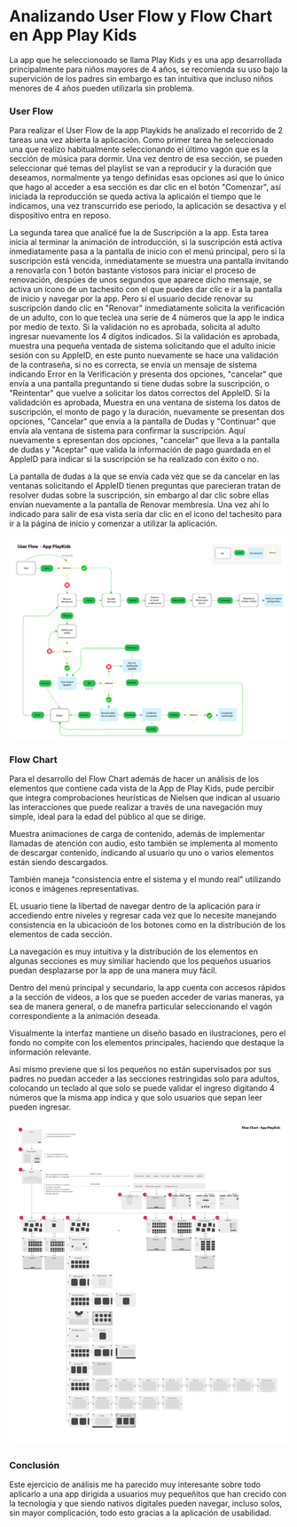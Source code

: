 # Analizando User Flow y Flow Chart en App Play Kids

La app que he seleccionoado se llama Play Kids y es una app desarrollada principalmente para niños mayores de 4 años, se recomienda su uso bajo la supervición de los padres sin embargo es tan intuitiva que incluso niños menores de 4 años pueden utilizarla sin problema. 


### User Flow 
Para realizar el User Flow de la app Playkids he analizado el recorrido de 2 tareas una vez abierta la aplicación. Como primer tarea he seleccionado una que realizo habitualmente seleccionando el último vagón que es la sección de música para dormir. Una vez dentro de esa sección, se pueden seleccionar qué temas del playlist se van a reproducir y la duración que deseamos, normalmente ya tengo definidas esas opciones así que lo único que hago al acceder a esa sección es dar clic en el botón "Comenzar", así iniciada la reproducción se queda activa la aplicaión el tiempo que le indicamos, una vez transcurrido ese periodo, la aplicación se desactiva y el dispositivo entra en reposo.

La segunda tarea que analicé fue la de Suscripción a la app. Esta tarea inicia al terminar la animación de introducción, si la suscripción está activa inmediatamente pasa a la pantalla de inicio con el menú principal, pero si la suscripción está vencida, inmediatamente se muestra una pantalla invitando a renovarla con 1 botón bastante vistosos para iniciar el proceso de renovación, despúes de unos segundos que aparece dicho mensaje, se activa un icono de un tachesito con el que puedes dar clic e ir a la pantalla de inicio y navegar por la app. Pero si el usuario decide renovar su suscripción dando clic en "Renovar" inmediatamente solicita la verificación de un adulto, con lo que teclea una serie de 4 números que la app le indica por medio de texto. Si  la validación no es aprobada, solicita al adulto ingresar nuevamente los 4 dígitos indicados. Si la validación es aprobada, muestra una pequeña ventada de sistema solicitando que el adulto inicie sesión con su AppleID, en este punto nuevamente se hace una validación de la contraseña, si  no es correcta, se envía un mensaje de sistema indicando Error en la Verificación y presenta dos opciones, "cancelar" que envía a una pantalla preguntando si tiene dudas sobre la suscripción, o "Reintentar" que vuelve a solicitar los datos correctos del AppleID. Si la validadción es aprobada, Muestra en una ventana de sistema los datos de suscripción, el monto de pago y la duración, nuevamente se presentan dos opciones, "Cancelar" que envía a la pantalla de Dudas y "Continuar" que envía ala ventana de sistema para confirmar la suscripción. Aquí nuevamente s epresentan dos opciones, "cancelar" que lleva a la pantalla de dudas y "Aceptar" que valida la información de pago guardada en el AppleID para indicar si la suscripción se ha realizado con éxito o no.

La pantalla de dudas a la que se envía cada vez que se da cancelar en las ventanas solicitando el AppleID tienen preguntas que parecieran tratan de resolver dudas sobre la suscripción, sin embargo al dar clic sobre ellas envían nuevamente a la pantalla de Renovar membresía. Una vez ahí lo indicado para salir de esa vista sería dar clic en el icono del tachesito para ir a la página de inicio y comenzar a utilizar la aplicación.


![User-Flow](images/user-flow-playkids.png)


### Flow Chart

Para el desarrollo del Flow Chart además de hacer un análisis de los elementos que contiene cada vista de la App de Play Kids, pude percibir que integra comprobaciones heurísticas de Nielsen que indican al usuario las interacciones que puede realizar a través de una navegación muy simple, ideal para la edad del público al que se dirige.

Muestra animaciones de carga de contenido, además de implementar llamadas de atención con audio, esto también se implementa al momento de descargar contenido, indicando al usuario qu uno o varios elementos están siendo descargados.

También maneja "consistencia entre el sistema y el mundo real" utilizando iconos e imágenes representativas.

EL usuario tiene la libertad de navegar dentro de la aplicación para ir accediendo entre niveles y regresar cada vez que lo necesite manejando consistencia en la ubicacioón de los botones como en la distribución de los elementos de cada sección.

La navegación es muy intuitiva y la distribución de los elementos en algunas secciones es muy similiar haciendo que los pequeños usuarios puedan desplazarse por la app de una manera muy fácil.

Dentro del menú principal y secundario, la app cuenta con accesos rápidos a la sección de videos, a los que se pueden acceder de varias maneras, ya sea de manera general, o de manefra particular seleccionando el vagón correspondiente a la animación deseada.

Visualmente la interfaz mantiene un diseño basado en ilustraciones, pero el fondo no compite con los elementos principales, haciendo que destaque la información relevante.

Así mismo previene que si los pequeños no están supervisados por sus padres no puedan acceder a las secciones restringidas solo para adultos, colocando un teclado al que solo se puede validar el ingreso digitando 4 números que la misma app indica y que solo usuarios que sepan leer pueden ingresar.

![Flow-Chart](images/flow-chart-playkids.png)

### Conclusión

Este ejercicio de análisis me ha parecido muy interesante sobre todo aplicarlo a una app dirigida a usuarios muy pequeñitos que han crecido con la tecnología y que siendo nativos digitales pueden navegar, incluso solos, sin mayor complicación, todo esto gracias a la aplicación de usabilidad.
